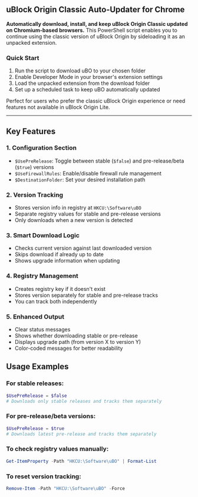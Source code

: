## uBlock Origin Classic Auto-Updater for Chrome

**Automatically download, install, and keep uBlock Origin Classic updated on Chromium-based browsers.** This PowerShell script enables you to continue using the classic version of uBlock Origin by sideloading it as an unpacked extension.

### Quick Start
1. Run the script to download uBO to your chosen folder
2. Enable Developer Mode in your browser's extension settings
3. Load the unpacked extension from the download folder
4. Set up a scheduled task to keep uBO automatically updated

Perfect for users who prefer the classic uBlock Origin experience or need features not available in uBlock Origin Lite.

---

## Key Features

### 1. **Configuration Section**
- `$UsePreRelease`: Toggle between stable (`$false`) and pre-release/beta (`$true`) versions
- `$UseFirewallRules`: Enable/disable firewall rule management
- `$DestinationFolder`: Set your desired installation path

### 2. **Version Tracking**
- Stores version info in registry at `HKCU:\Software\uBO`
- Separate registry values for stable and pre-release versions
- Only downloads when a new version is detected

### 3. **Smart Download Logic**
- Checks current version against last downloaded version
- Skips download if already up to date
- Shows upgrade information when updating

### 4. **Registry Management**
- Creates registry key if it doesn't exist
- Stores version separately for stable and pre-release tracks
- You can track both independently

### 5. **Enhanced Output**
- Clear status messages
- Shows whether downloading stable or pre-release
- Displays upgrade path (from version X to version Y)
- Color-coded messages for better readability

## Usage Examples

### For stable releases:
```powershell
$UsePreRelease = $false
# Downloads only stable releases and tracks them separately
```

### For pre-release/beta versions:
```powershell
$UsePreRelease = $true
# Downloads latest pre-release and tracks them separately
```

### To check registry values manually:
```powershell
Get-ItemProperty -Path "HKCU:\Software\uBO" | Format-List
```

### To reset version tracking:
```powershell
Remove-Item -Path "HKCU:\Software\uBO" -Force
```